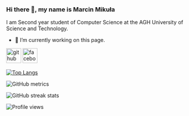 ### Hi there 👋, my name is Marcin Mikuła
I am Second year student of Computer Science at the AGH University of Science and Technology.

- 🔭 I’m currently working on this page. 


[<img src='https://cdn.jsdelivr.net/npm/simple-icons@3.0.1/icons/github.svg' alt='github' height='40'>](https://github.com/mamikula)  [<img src='https://cdn.jsdelivr.net/npm/simple-icons@3.0.1/icons/facebook.svg' alt='facebook' height='40'>](https://www.facebook.com/profile.php?id=100001875384119)  

[![Top Langs](https://github-readme-stats.vercel.app/api/top-langs/?username=mamikula)](https://github.com/anuraghazra/github-readme-stats)

![GitHub metrics](https://metrics.lecoq.io/mamikula)  

![GitHub streak stats](https://github-readme-streak-stats.herokuapp.com/?user=mamikula)  

![Profile views](https://gpvc.arturio.dev/mamikula)  

